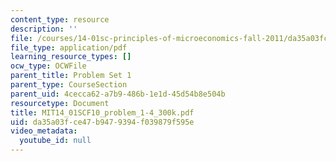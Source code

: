 ```yaml
---
content_type: resource
description: ''
file: /courses/14-01sc-principles-of-microeconomics-fall-2011/da35a03fce47b9479394f039879f595e_MIT14_01SCF10_problem_1-4_300k.pdf
file_type: application/pdf
learning_resource_types: []
ocw_type: OCWFile
parent_title: Problem Set 1
parent_type: CourseSection
parent_uid: 4cecca62-a7b9-486b-1e1d-45d54b8e504b
resourcetype: Document
title: MIT14_01SCF10_problem_1-4_300k.pdf
uid: da35a03f-ce47-b947-9394-f039879f595e
video_metadata:
  youtube_id: null
---
```

